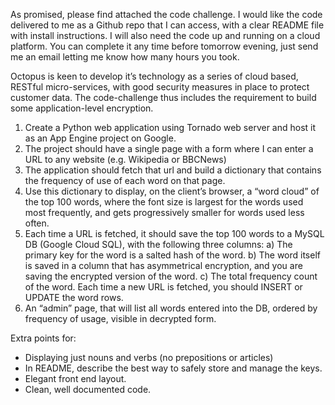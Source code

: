 As promised, please find attached the code challenge.
I would like the code delivered to me as a Github repo that I can access, with a clear README file with install instructions.
I will also need the code up and running on a cloud platform.
You can complete it any time before tomorrow evening, just send me an email letting me know how many hours you took.

Octopus is keen to develop it’s technology as a series of cloud based, RESTful micro-services, with good security measures in
place to protect customer data.
The code-challenge thus includes the requirement to build some application-level encryption.

1) Create a Python web application using Tornado web server and host it as an App Engine project on Google.
2) The project should have a single page with a form where I can enter a URL to any website (e.g. Wikipedia or BBCNews)
3) The application should fetch that url and build a dictionary that contains the frequency of use of each word on that page.
4) Use this dictionary to display, on the client’s browser, a “word cloud” of the top 100 words, where the font size is largest
   for the words used most frequently, and gets progressively smaller for words used less often.
5) Each time a URL is fetched, it should save the top 100 words to a MySQL DB (Google Cloud SQL), with the following three columns:
    a) The primary key for the word is a salted hash of the word.
    b) The word itself is saved in a column that has asymmetrical encryption, and you are saving the encrypted version of the word.
    c) The total frequency count of the word.
Each time a new URL is fetched, you should INSERT or UPDATE the word rows.
6) An “admin” page, that will list all words entered into the DB, ordered by frequency of usage, visible in decrypted form.

Extra points for:
- Displaying just nouns and verbs (no prepositions or articles)
- In README, describe the best way to safely store and manage the keys.
- Elegant front end layout.
- Clean, well documented code.
